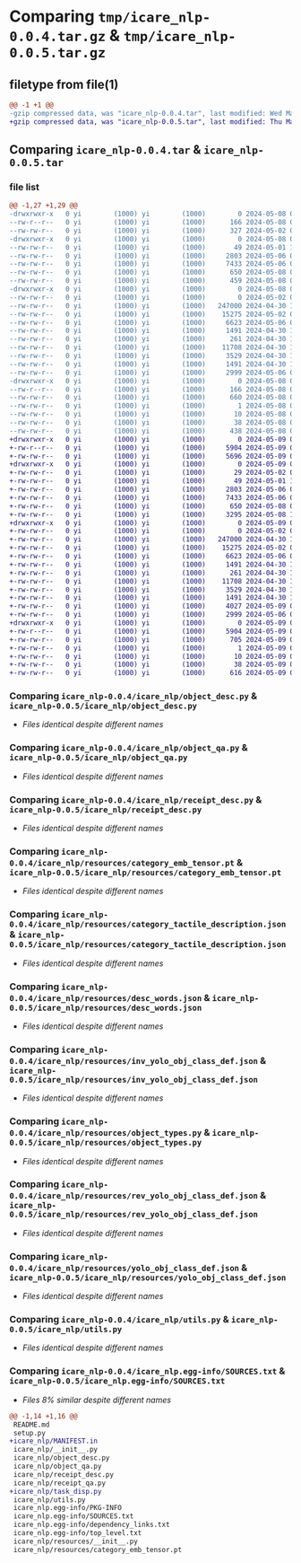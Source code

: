# Comparing `tmp/icare_nlp-0.0.4.tar.gz` & `tmp/icare_nlp-0.0.5.tar.gz`

## filetype from file(1)

```diff
@@ -1 +1 @@
-gzip compressed data, was "icare_nlp-0.0.4.tar", last modified: Wed May  8 06:54:50 2024, max compression
+gzip compressed data, was "icare_nlp-0.0.5.tar", last modified: Thu May  9 08:57:18 2024, max compression
```

## Comparing `icare_nlp-0.0.4.tar` & `icare_nlp-0.0.5.tar`

### file list

```diff
@@ -1,27 +1,29 @@
-drwxrwxr-x   0 yi        (1000) yi        (1000)        0 2024-05-08 06:54:50.577597 icare_nlp-0.0.4/
--rw-r--r--   0 yi        (1000) yi        (1000)      166 2024-05-08 06:54:50.577597 icare_nlp-0.0.4/PKG-INFO
--rw-rw-r--   0 yi        (1000) yi        (1000)      327 2024-05-02 05:18:30.000000 icare_nlp-0.0.4/README.md
-drwxrwxr-x   0 yi        (1000) yi        (1000)        0 2024-05-08 06:54:50.577597 icare_nlp-0.0.4/icare_nlp/
--rw-rw-r--   0 yi        (1000) yi        (1000)       49 2024-05-01 13:47:31.000000 icare_nlp-0.0.4/icare_nlp/__init__.py
--rw-rw-r--   0 yi        (1000) yi        (1000)     2803 2024-05-06 06:31:01.000000 icare_nlp-0.0.4/icare_nlp/object_desc.py
--rw-rw-r--   0 yi        (1000) yi        (1000)     7433 2024-05-06 06:49:59.000000 icare_nlp-0.0.4/icare_nlp/object_qa.py
--rw-rw-r--   0 yi        (1000) yi        (1000)      650 2024-05-08 06:52:37.000000 icare_nlp-0.0.4/icare_nlp/receipt_desc.py
--rw-rw-r--   0 yi        (1000) yi        (1000)      459 2024-05-08 06:52:37.000000 icare_nlp-0.0.4/icare_nlp/receipt_qa.py
-drwxrwxr-x   0 yi        (1000) yi        (1000)        0 2024-05-08 06:54:50.577597 icare_nlp-0.0.4/icare_nlp/resources/
--rw-rw-r--   0 yi        (1000) yi        (1000)        0 2024-05-02 04:39:47.000000 icare_nlp-0.0.4/icare_nlp/resources/__init__.py
--rw-rw-r--   0 yi        (1000) yi        (1000)   247000 2024-04-30 13:33:50.000000 icare_nlp-0.0.4/icare_nlp/resources/category_emb_tensor.pt
--rw-rw-r--   0 yi        (1000) yi        (1000)    15275 2024-05-02 05:01:02.000000 icare_nlp-0.0.4/icare_nlp/resources/category_tactile_description.json
--rw-rw-r--   0 yi        (1000) yi        (1000)     6623 2024-05-06 04:31:11.000000 icare_nlp-0.0.4/icare_nlp/resources/desc_words.json
--rw-rw-r--   0 yi        (1000) yi        (1000)     1491 2024-04-30 12:13:21.000000 icare_nlp-0.0.4/icare_nlp/resources/inv_yolo_obj_class_def.json
--rw-rw-r--   0 yi        (1000) yi        (1000)      261 2024-04-30 12:07:36.000000 icare_nlp-0.0.4/icare_nlp/resources/invert.py
--rw-rw-r--   0 yi        (1000) yi        (1000)    11708 2024-04-30 13:50:11.000000 icare_nlp-0.0.4/icare_nlp/resources/object_types.py
--rw-rw-r--   0 yi        (1000) yi        (1000)     3529 2024-04-30 13:33:44.000000 icare_nlp-0.0.4/icare_nlp/resources/rev_yolo_obj_class_def.json
--rw-rw-r--   0 yi        (1000) yi        (1000)     1491 2024-04-30 13:35:28.000000 icare_nlp-0.0.4/icare_nlp/resources/yolo_obj_class_def.json
--rw-rw-r--   0 yi        (1000) yi        (1000)     2999 2024-05-06 06:31:39.000000 icare_nlp-0.0.4/icare_nlp/utils.py
-drwxrwxr-x   0 yi        (1000) yi        (1000)        0 2024-05-08 06:54:50.577597 icare_nlp-0.0.4/icare_nlp.egg-info/
--rw-r--r--   0 yi        (1000) yi        (1000)      166 2024-05-08 06:54:50.000000 icare_nlp-0.0.4/icare_nlp.egg-info/PKG-INFO
--rw-rw-r--   0 yi        (1000) yi        (1000)      660 2024-05-08 06:54:50.000000 icare_nlp-0.0.4/icare_nlp.egg-info/SOURCES.txt
--rw-rw-r--   0 yi        (1000) yi        (1000)        1 2024-05-08 06:54:50.000000 icare_nlp-0.0.4/icare_nlp.egg-info/dependency_links.txt
--rw-rw-r--   0 yi        (1000) yi        (1000)       10 2024-05-08 06:54:50.000000 icare_nlp-0.0.4/icare_nlp.egg-info/top_level.txt
--rw-rw-r--   0 yi        (1000) yi        (1000)       38 2024-05-08 06:54:50.577597 icare_nlp-0.0.4/setup.cfg
--rw-rw-r--   0 yi        (1000) yi        (1000)      438 2024-05-08 06:53:03.000000 icare_nlp-0.0.4/setup.py
+drwxrwxr-x   0 yi        (1000) yi        (1000)        0 2024-05-09 08:57:18.752493 icare_nlp-0.0.5/
+-rw-r--r--   0 yi        (1000) yi        (1000)     5904 2024-05-09 08:57:18.752493 icare_nlp-0.0.5/PKG-INFO
+-rw-rw-r--   0 yi        (1000) yi        (1000)     5696 2024-05-09 08:14:45.000000 icare_nlp-0.0.5/README.md
+drwxrwxr-x   0 yi        (1000) yi        (1000)        0 2024-05-09 08:57:18.752493 icare_nlp-0.0.5/icare_nlp/
+-rw-rw-r--   0 yi        (1000) yi        (1000)       29 2024-05-02 04:42:22.000000 icare_nlp-0.0.5/icare_nlp/MANIFEST.in
+-rw-rw-r--   0 yi        (1000) yi        (1000)       49 2024-05-01 13:47:31.000000 icare_nlp-0.0.5/icare_nlp/__init__.py
+-rw-rw-r--   0 yi        (1000) yi        (1000)     2803 2024-05-06 06:31:01.000000 icare_nlp-0.0.5/icare_nlp/object_desc.py
+-rw-rw-r--   0 yi        (1000) yi        (1000)     7433 2024-05-06 06:49:59.000000 icare_nlp-0.0.5/icare_nlp/object_qa.py
+-rw-rw-r--   0 yi        (1000) yi        (1000)      650 2024-05-08 06:52:37.000000 icare_nlp-0.0.5/icare_nlp/receipt_desc.py
+-rw-rw-r--   0 yi        (1000) yi        (1000)     3295 2024-05-08 13:49:06.000000 icare_nlp-0.0.5/icare_nlp/receipt_qa.py
+drwxrwxr-x   0 yi        (1000) yi        (1000)        0 2024-05-09 08:57:18.752493 icare_nlp-0.0.5/icare_nlp/resources/
+-rw-rw-r--   0 yi        (1000) yi        (1000)        0 2024-05-02 04:39:47.000000 icare_nlp-0.0.5/icare_nlp/resources/__init__.py
+-rw-rw-r--   0 yi        (1000) yi        (1000)   247000 2024-04-30 13:33:50.000000 icare_nlp-0.0.5/icare_nlp/resources/category_emb_tensor.pt
+-rw-rw-r--   0 yi        (1000) yi        (1000)    15275 2024-05-02 05:01:02.000000 icare_nlp-0.0.5/icare_nlp/resources/category_tactile_description.json
+-rw-rw-r--   0 yi        (1000) yi        (1000)     6623 2024-05-06 04:31:11.000000 icare_nlp-0.0.5/icare_nlp/resources/desc_words.json
+-rw-rw-r--   0 yi        (1000) yi        (1000)     1491 2024-04-30 12:13:21.000000 icare_nlp-0.0.5/icare_nlp/resources/inv_yolo_obj_class_def.json
+-rw-rw-r--   0 yi        (1000) yi        (1000)      261 2024-04-30 12:07:36.000000 icare_nlp-0.0.5/icare_nlp/resources/invert.py
+-rw-rw-r--   0 yi        (1000) yi        (1000)    11708 2024-04-30 13:50:11.000000 icare_nlp-0.0.5/icare_nlp/resources/object_types.py
+-rw-rw-r--   0 yi        (1000) yi        (1000)     3529 2024-04-30 13:33:44.000000 icare_nlp-0.0.5/icare_nlp/resources/rev_yolo_obj_class_def.json
+-rw-rw-r--   0 yi        (1000) yi        (1000)     1491 2024-04-30 13:35:28.000000 icare_nlp-0.0.5/icare_nlp/resources/yolo_obj_class_def.json
+-rw-rw-r--   0 yi        (1000) yi        (1000)     4027 2024-05-09 07:12:33.000000 icare_nlp-0.0.5/icare_nlp/task_disp.py
+-rw-rw-r--   0 yi        (1000) yi        (1000)     2999 2024-05-06 06:31:39.000000 icare_nlp-0.0.5/icare_nlp/utils.py
+drwxrwxr-x   0 yi        (1000) yi        (1000)        0 2024-05-09 08:57:18.752493 icare_nlp-0.0.5/icare_nlp.egg-info/
+-rw-r--r--   0 yi        (1000) yi        (1000)     5904 2024-05-09 08:57:18.000000 icare_nlp-0.0.5/icare_nlp.egg-info/PKG-INFO
+-rw-rw-r--   0 yi        (1000) yi        (1000)      705 2024-05-09 08:57:18.000000 icare_nlp-0.0.5/icare_nlp.egg-info/SOURCES.txt
+-rw-rw-r--   0 yi        (1000) yi        (1000)        1 2024-05-09 08:57:18.000000 icare_nlp-0.0.5/icare_nlp.egg-info/dependency_links.txt
+-rw-rw-r--   0 yi        (1000) yi        (1000)       10 2024-05-09 08:57:18.000000 icare_nlp-0.0.5/icare_nlp.egg-info/top_level.txt
+-rw-rw-r--   0 yi        (1000) yi        (1000)       38 2024-05-09 08:57:18.752493 icare_nlp-0.0.5/setup.cfg
+-rw-rw-r--   0 yi        (1000) yi        (1000)      616 2024-05-09 08:56:31.000000 icare_nlp-0.0.5/setup.py
```

### Comparing `icare_nlp-0.0.4/icare_nlp/object_desc.py` & `icare_nlp-0.0.5/icare_nlp/object_desc.py`

 * *Files identical despite different names*

### Comparing `icare_nlp-0.0.4/icare_nlp/object_qa.py` & `icare_nlp-0.0.5/icare_nlp/object_qa.py`

 * *Files identical despite different names*

### Comparing `icare_nlp-0.0.4/icare_nlp/receipt_desc.py` & `icare_nlp-0.0.5/icare_nlp/receipt_desc.py`

 * *Files identical despite different names*

### Comparing `icare_nlp-0.0.4/icare_nlp/resources/category_emb_tensor.pt` & `icare_nlp-0.0.5/icare_nlp/resources/category_emb_tensor.pt`

 * *Files identical despite different names*

### Comparing `icare_nlp-0.0.4/icare_nlp/resources/category_tactile_description.json` & `icare_nlp-0.0.5/icare_nlp/resources/category_tactile_description.json`

 * *Files identical despite different names*

### Comparing `icare_nlp-0.0.4/icare_nlp/resources/desc_words.json` & `icare_nlp-0.0.5/icare_nlp/resources/desc_words.json`

 * *Files identical despite different names*

### Comparing `icare_nlp-0.0.4/icare_nlp/resources/inv_yolo_obj_class_def.json` & `icare_nlp-0.0.5/icare_nlp/resources/inv_yolo_obj_class_def.json`

 * *Files identical despite different names*

### Comparing `icare_nlp-0.0.4/icare_nlp/resources/object_types.py` & `icare_nlp-0.0.5/icare_nlp/resources/object_types.py`

 * *Files identical despite different names*

### Comparing `icare_nlp-0.0.4/icare_nlp/resources/rev_yolo_obj_class_def.json` & `icare_nlp-0.0.5/icare_nlp/resources/rev_yolo_obj_class_def.json`

 * *Files identical despite different names*

### Comparing `icare_nlp-0.0.4/icare_nlp/resources/yolo_obj_class_def.json` & `icare_nlp-0.0.5/icare_nlp/resources/yolo_obj_class_def.json`

 * *Files identical despite different names*

### Comparing `icare_nlp-0.0.4/icare_nlp/utils.py` & `icare_nlp-0.0.5/icare_nlp/utils.py`

 * *Files identical despite different names*

### Comparing `icare_nlp-0.0.4/icare_nlp.egg-info/SOURCES.txt` & `icare_nlp-0.0.5/icare_nlp.egg-info/SOURCES.txt`

 * *Files 8% similar despite different names*

```diff
@@ -1,14 +1,16 @@
 README.md
 setup.py
+icare_nlp/MANIFEST.in
 icare_nlp/__init__.py
 icare_nlp/object_desc.py
 icare_nlp/object_qa.py
 icare_nlp/receipt_desc.py
 icare_nlp/receipt_qa.py
+icare_nlp/task_disp.py
 icare_nlp/utils.py
 icare_nlp.egg-info/PKG-INFO
 icare_nlp.egg-info/SOURCES.txt
 icare_nlp.egg-info/dependency_links.txt
 icare_nlp.egg-info/top_level.txt
 icare_nlp/resources/__init__.py
 icare_nlp/resources/category_emb_tensor.pt
```

